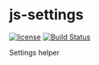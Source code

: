 # js-settings

[![license](https://img.shields.io/github/license/mashape/apistatus.svg?maxAge=2592000)](http://opensource.org/licenses/MIT)
[![Build Status](https://travis-ci.org/cubitworx/js-settings.svg?branch=master)](https://travis-ci.org/cubitworx/js-settings)

Settings helper
